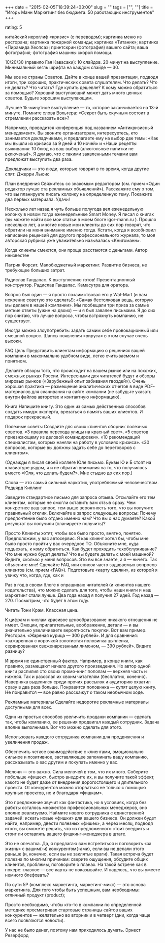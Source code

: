 +++
date = "2015-02-05T18:39:24+03:00"
slug = ""
tags = ["", ""]
title = "Игорь Манн Маркетинг без бюджета. 50 работающих инструментов"
+++

rating: 5

китайский иероглиф «кризис» (с переводом); картинка меню из ресторана; картинка
пожарной команды; картинка «Титаник»; картинка «Пирамида Хеопса»; принтскрин
(фотография) вашего сайта; ваша фотография; фотография машины скорой помощи.

10/20/30 (правило Гая Кавасаки): 10 слайдов. 20 минут на выступление. Минимальный
кегль шрифта на каждом слайде — 30.

Мы все из страны Советов. Дайте в конце вашей презентации, подводя итоги, три
хороших, практических совета слушателям. Что делать? Что не делать? Что читать?
Где купить дешевле? К кому можно обратиться за помощью? Хороший выступающий
может дать много ценных советов. Будьте хорошим выступающим.

Лучшее 15-минутное выступление — то, которое заканчивается на 13-й минуте.
Помните слова Вольтера: «Секрет быть скучным состоит в стремлении рассказать
все»?

Например, проводится конференция под названием «Антикризисный менеджмент». Вы
звоните организаторам, интересуетесь, кто занимается докладчиками, и предлагаете
ему на выбор две темы: «Как мы вышли из кризиса за 9 дней и 10 ночей» и «Наши
рецепты выживания: 10 блюд на ваш выбор (алкогольные напитки не включены)». Я
думаю, что с такими заявленными темами вам предложат выступить два раза.

Докладчики — это люди, которые говорят в то время, когда другие спят. Джерри
Льюис

План внедрения Свяжитесь со знакомым редактором (см. прием «Один редактор лучше
ста рекламных объявлений»). Расскажите ему о том, что вы планируете писать
колонку на определенную тему. Покажите два первых материала. Удачи!

Несколько лет назад я чуть больше полугода вел еженедельную колонку в новом
тогда еженедельнике Smart Money. Я писал о книгах (вы можете найти все мои
статьи в моем блоге igor-mann.ru ). Прошло несколько лет, а многие новые мои
клиенты до сих пор говорят, что обратили на меня внимание именно тогда. Кстати,
когда я возобновил написание рецензий для другого профессионального журнала, то
моя авторская рубрика уже уважительно называлась «Книгоманн».

Когда клиенты смеются, они проще расстаются с деньгами. Автор неизвестен

Патрик Форсит. Малобюджетный маркетинг. Развитие бизнеса, не требующее больших
затрат.

Радислав Гандапас. К выступлению готов! Презентационный конструктор. Радислав
Гандапас. Камасутра для оратора.

Вопрос был один — я просто позаимствовал его у Wal-Mart (и вам искренне советую
это сделать!): «Самая бестолковая вещь, которую мы делаем в нашей компании». Мы
пообещали три приза за самые меткие ответы (ужин на двоих) — и я был завален
письмами. Я до сих пор считаю, что лучше вопроса, чтобы встряхнуть компанию, не
существует.

Иногда можно злоупотребить: задать самим себе провокационный или смешной вопрос.
Шансы появления «вируса» в этом случае очень высоки.

FAQ Цель Представить клиентам информацию о решениях вашей компании в
максимально удобном виде, легко считываемом и понятном.

Делайте обзоры того, что происходит на вашем рынке или на похожих, смежных
рынках России. Интересными для читателей будут и обзоры мировых рынков
(«Зарубежный опыт забивания гвоздей»). Очень хорошая практика — размещение
аналитических отчетов в виде PDF-материалов для скачивания на сайте компании (не
забудьте указать внутри файлов авторство и контактную информацию).

Книга Напишите книгу. Это один из самых действенных способов создать имидж
эксперта, врезаться в память ваших клиентов. И подарок прекрасный.

Полезные советы Создайте для своих клиентов сборник полезных советов. «3 правила
перехода улицы на красный свет». «5 советов приезжающему из деловой
командировки». «10 рекомендаций специалистам, которых наняли на работу в
условиях кризиса». «30 вопросов, которые вы должны задать себе до переговоров с
клиентом».

(Однажды я писал своей коллеге Юле письмо. Буквы Ю и Б стоят на клавиатуре
рядом, я и не обратил внимания на то, что получилось вместо «Юля, что делать
будем?». Мне стыдно до сих пор.)

Слова — это самый сильный наркотик, употребляемый человечеством. Редьярд Киплинг

Заведите стандартное письмо для запроса отзыва. Отсылайте его тем клиентам,
которые не смогли оставить вам отзыв сразу. Чем конкретнее ваш запрос, тем выше
вероятность того, что вы получите правильный отклик. Включайте в запрос
следующие вопросы: Почему предпочтение было отдано именно нам? Что вы о нас
думаете? Какой результат вы получили (планируете получить)?

Просто Клиенты хотят, чтобы все было просто, внятно, понятно. Предположим, у вас
автосервис. Я как клиент хотел бы, чтобы мне было просто пройти у вас очередное
ТО. Объясните мне, куда подъехать, к кому обратиться. Как будет проходить
техобслуживание? Что мне нужно будет делать? Что вы будете делать с моей
машиной? Видите, сколько у меня вопросов. Это вы все знаете, а я — ничего. Так
объясните мне! Сделайте FAQ, или список часто задаваемых вопросов клиентов (см.
прием «FAQ»). Подготовьте «карту сделки», из которой я увижу что, когда, где,
как и

Раз в год в своем блоге я опрашиваю читателей (и клиентов нашего издательства),
что можно сделать для того, чтобы наши книги и наш маркетинг стали лучше. Два
года назад я получил 27 идей. Год назад — 270. Посмотрим, что будет в этом году.

Читать Тони Крэм. Классная цена.

К цифрам и числам красивое ценообразование никакого отношения не имеет. Эмоции,
прилагательные, воображение, детали — и вы значительно увеличиваете вероятность
покупки. Вот вам пример. Ресторан. «Жареная курица — 300 рублей». И для
сравнения: «зажаренная с корочкой золотистая половинка цыпленка, сервированная
свеженарезанным лимоном, — 390 рублей». Видите разницу?

И время не единственный фактор. Например, в конце книги, как правило, размещают
начало другого произведения. Но автор одной книги распилил сто своих промо-книг
пополам — верхняя часть и нижняя. Так и разослал их своим читателям (бесплатно,
конечно). Наверняка выделился среди прочих рассылок и аудиторию охватил сразу в
два раза больше. Понравится половинка — купят целую книгу. Не понравится — все
равно расскажут о таком необычном ходе.

Рекламные материалы Сделайте недорогие рекламные материалы доступными для всех.

Один из простых способов увеличить продажи компании — сделать так, чтобы
компанию, ее решения продвигал каждый сотрудник. Задача вполне выполнимая. Вот
что можно сделать для этого.

Использовать каждого сотрудника компании для продвижения и увеличения продаж.

Обеспечить четкое взаимодействие с клиентами, эмоционально сильное и позитивное,
заставляющее запоминать вашу компанию, рассказывать о вас другим и покупать
именно у вас.

Мелочи — это важно. Сила мелочей в том, что их много. Соберите побольше «фишек»,
быстро внедрите их, и вы получите такой эффект, какого не будет даже от
внедрения дорогостоящего и длительного проекта. От конкурентов можно оторваться
не только с помощью крупных проектов, но и благодаря «фишкам».

Это предложение звучит как фантастика, но в условиях, когда без работы осталось
множество профессиональных менеджеров, оно вполне реализуемо. Наймите нового
сотрудника с единственной задачей: искать новые «фишки» для вашего бизнеса. Он
должен будет найти, например, двести полезных «фишек», а через месяц, подводя
итоги, вы сможете решить, что из предложенного стоит внедрить и стоит ли
оставлять вашего фишкинг-менеджера в штате.

Это не опечатка. Да, я предлагаю вам встретиться и поговорить «за жизнь» с
вашим(-и) конкурентом(-ами), если вы не делали этого раньше (и, конечно, если вы
не заклятые враги). Такая встреча будет полезна по многим причинам: сверите
ощущения, обсудите общих клиентов, проблемы, поговорите о планах. На такой
встрече как в покере: главное — все карты не показывайте. И надеюсь, что вы
умеете немного блефовать?

По сути 5P (комплекс маркетинга, маркетинг-микс) — это основа марке­тинга. Для
того чтобы быть успешным, вам необходимы: отличный продукт (product);

Просто необходимо, чтобы кто-то в компании по определенной методике просматривал
стартовые страницы сайтов ваших конкурентов — желательно во вторник и в четверг
(дни, когда чаще всего появляются новости).

У нас не было денег, поэтому нам приходилось думать. Эрнест Резерфорд
